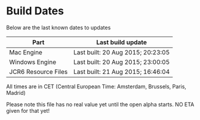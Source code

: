 # Build Dates

Below are the last known dates to updates

Part | Last build update
-----|-----
Mac Engine | Last built: 20 Aug 2015; 20:23:05
Windows Engine | Last built: 20 Aug 2015; 23:00:05
JCR6 Resource Files | Last built: 21 Aug 2015; 16:46:04
All times are in CET (Central European Time: Amsterdam, Brussels, Paris, Madrid)


Please note this file has no real value yet until the open alpha starts. NO ETA given for that yet!
